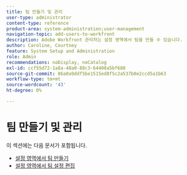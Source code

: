 ```yaml
---
title: 팀 만들기 및 관리
user-type: administrator
content-type: reference
product-area: system-administration;user-management
navigation-topic: add-users-to-workfront
description: Adobe Workfront 관리자는 설정 영역에서 팀을 만들 수 있습니다.
author: Caroline, Courtney
feature: System Setup and Administration
role: Admin
recommendations: noDisplay, noCatalog
exl-id: ccf55d72-1a8a-48a0-88c3-64408a5bf688
source-git-commit: 86a0a9ddf5be1515ed8f5c2a537b0e2ccd5a1b63
workflow-type: tm+mt
source-wordcount: '43'
ht-degree: 0%

---
```


# 팀 만들기 및 관리

이 섹션에는 다음 문서가 포함됩니다.

* [설정 영역에서 팀 만들기](../../../administration-and-setup/add-users/create-and-manage-teams/create-a-team-from-setup.md)
* [설정 영역에서 팀 설정 편집](../../../administration-and-setup/add-users/create-and-manage-teams/edit-team-settings-from-setup.md)
